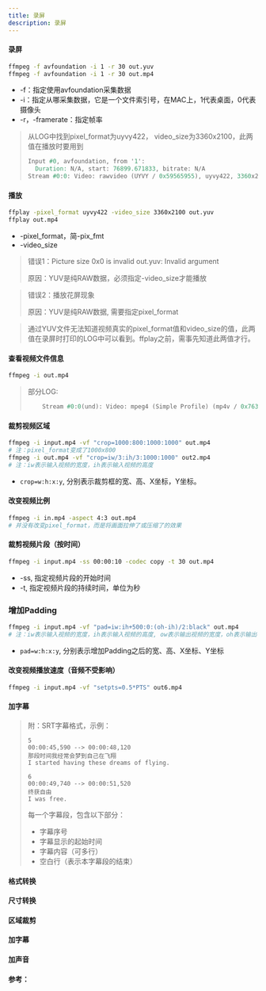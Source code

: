 ```yaml
---
title: 录屏
description: 录屏
---
```


#### 录屏

```sh
ffmpeg -f avfoundation -i 1 -r 30 out.yuv
ffmpeg -f avfoundation -i 1 -r 30 out.mp4
```

- -f：指定使用avfoundation采集数据
- -i：指定从哪采集数据，它是一个文件索引号，在MAC上，1代表桌面，0代表摄像头
- -r，-framerate：指定帧率

> 从LOG中找到pixel_format为uyvy422， video_size为3360x2100，此两值在播放时要用到
>
> ```verilog
> Input #0, avfoundation, from '1':
>   Duration: N/A, start: 76899.671833, bitrate: N/A
> Stream #0:0: Video: rawvideo (UYVY / 0x59565955), uyvy422, 3360x2100, 1000k tbr, 1000k tbn, 1000k tbc
> ```



#### 播放

```sh
ffplay -pixel_format uyvy422 -video_size 3360x2100 out.yuv
ffplay out.mp4
```

- -pixel_format，简-pix_fmt
- -video_size

> 错误1：Picture size 0x0 is invalid out.yuv: Invalid argument
>
> 原因：YUV是纯RAW数据，必须指定-video_size才能播放

> 错误2：播放花屏现象
>
> 原因：YUV是纯RAW数据, 需要指定pixel_format

> 通过YUV文件无法知道视频真实的pixel_format值和video_size的值，此两值在录屏时打印的LOG中可以看到。ffplay之前，需事先知道此两值才行。



#### 查看视频文件信息

```sh
ffmpeg -i out.mp4
```

> 部分LOG:
>
> ```verilog
>     Stream #0:0(und): Video: mpeg4 (Simple Profile) (mp4v / 0x7634706D), yuv420p, 3360x2100 [SAR 1:1 DAR 8:5], 5729 kb/s, 30 fps, 30 tbr, 15360 tbn, 30 tbc (default)
> ```



#### 裁剪视频区域

```sh
ffmpeg -i input.mp4 -vf "crop=1000:800:1000:1000" out.mp4
# 注：pixel_format变成了1000x800
ffmpeg -i out.mp4 -vf "crop=iw/3:ih/3:1000:1000" out2.mp4
# 注：iw表示输入视频的宽度，ih表示输入视频的高度
```

- `crop=w:h:x:y`, 分别表示裁剪框的宽、高、X坐标，Y坐标。



#### 改变视频比例

```sh
ffmpeg -i in.mp4 -aspect 4:3 out.mp4
# 并没有改变pixel_format，而是将画面拉伸了或压缩了的效果
```



#### 裁剪视频片段（按时间）

```sh
ffmpeg -i input.mp4 -ss 00:00:10 -codec copy -t 30 out.mp4
```

- -ss, 指定视频片段的开始时间
- -t, 指定视频片段的持续时间，单位为秒



### 增加Padding

```sh
ffmpeg -i input.mp4 -vf "pad=iw:ih+500:0:(oh-ih)/2:black" out.mp4
# 注：iw表示输入视频的宽度，ih表示输入视频的高度, ow表示输出视频的宽度，oh表示输出视频的高度
```

- `pad=w:h:x:y`, 分别表示增加Padding之后的宽、高、X坐标、Y坐标



#### 改变视频播放速度（音频不受影响）

```sh
ffmpeg -i input.mp4 -vf "setpts=0.5*PTS" out6.mp4 
```



#### 加字幕



> 附：SRT字幕格式，示例：
>
> ```.srt
> 5
> 00:00:45,590 --> 00:00:48,120
> 那段时间我经常会梦到自己在飞翔
> I started having these dreams of flying.
> 
> 6
> 00:00:49,740 --> 00:00:51,520
> 终获自由
> I was free.
> ```
>
> 每一个字幕段，包含以下部分：
>
> - 字幕序号
> - 字幕显示的起始时间
> - 字幕内容（可多行）
> - 空白行（表示本字幕段的结束）



#### 格式转换



#### 尺寸转换



#### 区域裁剪



#### 加字幕



#### 加声音





#### 参考：

[偶遇FFmpeg(二)——常用命令]: https://www.jianshu.com/p/c5bfd55a312d

